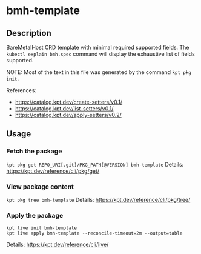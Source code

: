# bmh-template

## Description
BareMetalHost CRD template with minimal required supported fields.
The `kubectl explain bmh.spec` command will display the exhaustive list of fields supported.

NOTE: Most of the text in this file was generated by the command `kpt pkg init`.

References:
- https://catalog.kpt.dev/create-setters/v0.1/
- https://catalog.kpt.dev/list-setters/v0.1/
- https://catalog.kpt.dev/apply-setters/v0.2/

## Usage

### Fetch the package
`kpt pkg get REPO_URI[.git]/PKG_PATH[@VERSION] bmh-template`
Details: https://kpt.dev/reference/cli/pkg/get/

### View package content
`kpt pkg tree bmh-template`
Details: https://kpt.dev/reference/cli/pkg/tree/

### Apply the package
```
kpt live init bmh-template
kpt live apply bmh-template --reconcile-timeout=2m --output=table
```
Details: https://kpt.dev/reference/cli/live/